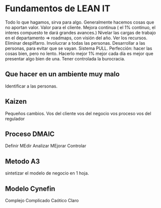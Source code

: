 # Fundamentos de LEAN IT

Todo lo que hagamos, sirva para algo.
Generalmente hacemos cosas que no aportan valor.
Valor para el cliente.
Mejora continua ( el 1% continuo, el interes compuesto te dará grandes avances.)
Nivelar las cargas de trabajo en el departamento  => roadmaps, con visión del año. Ver los recursos.
Eliminar despilfarro. 
Involucrar a todas las personas.
Desarrollar a las personas, para evitar que se vayan. 
Sistema PULL.
Perfección: hacer las cosas bien, pero no lento. Hacerlo mejor 1% mejor cada día es mejor que presentar algo bien de una.
Tener controlada la burocracia.

## Que hacer en un ambiente muy malo

Identificar a las personas.


## Kaizen

Pequeños cambios.
Vos del cliente
vos del negocio
vos proceso 
vos del regulador
## Proceso DMAIC

Definir
MEdir
Analizar
MEjorar
Controlar


## Metodo A3
 sintetizar el modelo de negocio en 1 hoja.
## Modelo Cynefin

Complejo
Complicado
Caótico
Claro



